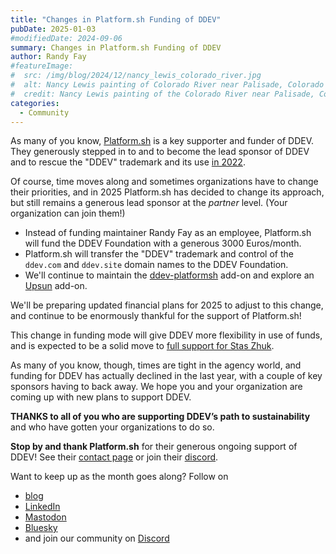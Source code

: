 ```yaml
---
title: "Changes in Platform.sh Funding of DDEV"
pubDate: 2025-01-03
#modifiedDate: 2024-09-06
summary: Changes in Platform.sh Funding of DDEV
author: Randy Fay
#featureImage:
#  src: /img/blog/2024/12/nancy_lewis_colorado_river.jpg
#  alt: Nancy Lewis painting of Colorado River near Palisade, Colorado
#  credit: Nancy Lewis painting of the Colorado River near Palisade, Colorado
categories:
  - Community
---
```


As many of you know, [Platform.sh](https://platform.sh) is a key supporter and funder of DDEV. They generously stepped in to and to become the lead sponsor of DDEV and to rescue the "DDEV" trademark and its use [in 2022](platform-sh-becomes-a-lead-sponsor-of-ddev.md). 

Of course, time moves along and sometimes organizations have to change their priorities, and in 2025 Platform.sh has decided to change its approach, but still remains a generous lead sponsor at the *partner* level. (Your organization can join them!)

* Instead of funding maintainer Randy Fay as an employee, Platform.sh will fund the DDEV Foundation with a generous 3000 Euros/month.
* Platform.sh will transfer the "DDEV" trademark and control of the `ddev.com` and `ddev.site` domain names to the DDEV Foundation.
* We'll continue to maintain the [ddev-platformsh](https://github.com/ddev/ddev-platformsh) add-on and explore an [Upsun](https://upsun.com) add-on.

We'll be preparing updated financial plans for 2025 to adjust to this change, and continue to be enormously thankful for the support of Platform.sh!

This change in funding mode will give DDEV more flexibility in use of funds, and is expected to be a solid move to [full support for Stas Zhuk](lets-fund-stas-maintainer.md).

As many of you know, though, times are tight in the agency world, and funding for DDEV has actually declined in the last year, with a couple of key sponsors having to back away. We hope you and your organization are coming up with new plans to support DDEV.

**THANKS to all of you who are supporting DDEV’s path to sustainability** and who have gotten your organizations to do so.

**Stop by and thank Platform.sh** for their generous ongoing support of DDEV! See their [contact page](https://platform.sh/contact/) or join their [discord](https://discord.gg/platformsh).

Want to keep up as the month goes along? Follow on

- [blog](https://ddev.com/blog/)
- [LinkedIn](https://www.linkedin.com/company/ddev-foundation)
- [Mastodon](https://fosstodon.org/@ddev)
- [Bluesky](https://bsky.app/profile/ddev.bsky.social)
- and join our community on [Discord](/s/discord)
